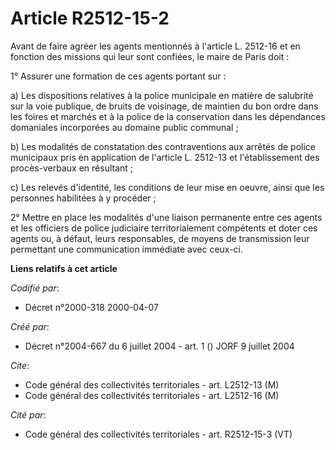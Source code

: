 # Article R2512-15-2

Avant de faire agréer les agents mentionnés à l'article L. 2512-16 et en fonction des missions qui leur sont confiées, le
maire de Paris doit :

1° Assurer une formation de ces agents portant sur :

a) Les dispositions relatives à la police municipale en matière de salubrité sur la voie publique, de bruits de voisinage, de
maintien du bon ordre dans les foires et marchés et à la police de la conservation dans les dépendances domaniales
incorporées au domaine public communal ;

b) Les modalités de constatation des contraventions aux arrêtés de police municipaux pris en application de l'article L.
2512-13 et l'établissement des procès-verbaux en résultant ;

c) Les relevés d'identité, les conditions de leur mise en oeuvre, ainsi que les personnes habilitées à y procéder ;

2° Mettre en place les modalités d'une liaison permanente entre ces agents et les officiers de police judiciaire
territorialement compétents et doter ces agents ou, à défaut, leurs responsables, de moyens de transmission leur permettant
une communication immédiate avec ceux-ci.

**Liens relatifs à cet article**

_Codifié par_:

  - Décret n°2000-318 2000-04-07

_Créé par_:

  - Décret n°2004-667 du 6 juillet 2004 - art. 1 () JORF 9 juillet 2004

_Cite_:

  - Code général des collectivités territoriales - art. L2512-13 (M)
  - Code général des collectivités territoriales - art. L2512-16 (M)

_Cité par_:

  - Code général des collectivités territoriales - art. R2512-15-3 (VT)
